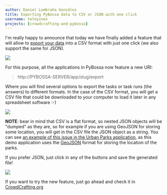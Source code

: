 ```yaml
---
author: Daniel Lombraña González
title: Exporting PyBossa data to CSV or JSON with one click
username: teleyinex
projects: [crowdcrafting-and-pybossa]
---
```


I'm really happy to announce that today we have finally added a feature that 
will allow to [export your data](http://docs.pybossa.com/en/latest/user/tutorial.html#exporting-the-obtained-results) into a CSV format with just one click
(we also support the same for JSON).

![](http://i.imgur.com/zqPkMST.png)

For this purpose, all the applications in PyBossa now feature a new URI:

> http://PYBOSSA-SERVER/app/slug/export

Where you will find several options to export the tasks or task runs (the answers)
to different formats. In the case of the CSV format, you will get a CSV file 
that could be downloaded to your computer to load it later in any spreadsheet 
software :-)

![](http://i.imgur.com/zVZCYW8.png)

**NOTE**: bear in mind that CSV is a flat format, so nested JSON objects will 
be "dumped" as they are, so for example if you are using GeoJSON for storing 
some location, you will get in the CSV file the JSON object as a string. 
You can see [an example of this issue in the Urban Parks application](http://crowdcrafting.org/app/urbanpark/export?type=task&format=csv), as this 
demo application uses the [GeoJSON](http://www.geojson.org/) format for storing the location of the parks. 

If you prefer JSON, just click in any of the buttons and save the generated file!

![](http://i.imgur.com/vBDWLeb.png)

If you want to try the new feature, just go ahead and check it in [CrowdCrafting.org](http://crowdcrafting.org)
